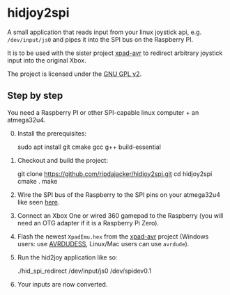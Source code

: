 # hidjoy2spi

A small application that reads input from your linux joystick api, e.g. `/dev/input/js0`
and pipes it into the SPI bus on the Raspberry PI.

It is to be used with the sister project [xpad-avr](https://github.com/ripdajacker/xpad-avr)
to redirect arbitrary joystick input into the original Xbox.

The project is licensed under the [GNU GPL v2](https://www.gnu.org/licenses/old-licenses/gpl-2.0.txt).

## Step by step

You need a Raspberry PI or other SPI-capable linux computer + an atmega32u4.

0. Install the prerequisites:

    sudo apt install git cmake gcc g++ build-essential

1. Checkout and build the project:

    git clone https://github.com/ripdajacker/hidjoy2spi.git
    cd hidjoy2spi
    cmake .
    make
    
2. Wire the SPI bus of the Raspberry to the SPI pins on your atmega32u4 like seen [here](https://github.com/ripdajacker/xpad-avr/blob/master/xpad-avr-wiring.pdf).

3. Connect an Xbox One or wired 360 gamepad to the Raspberry (you will need an OTG adapter if it is a Raspberry Pi Zero).

4. Flash the newest `XpadEmu.hex` from the [xpad-avr](https://github.com/ripdajacker/xpad-avr/releases) project (Windows users: use [AVRDUDESS](https://github.com/zkemble/AVRDUDESS), Linux/Mac users can use `avrdude`).

5. Run the hid2joy application like so:

    ./hid_spi_redirect /dev/input/js0 /dev/spidev0.1

6. Your inputs are now converted.
